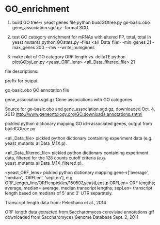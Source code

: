 # GO_enrichment

1) build GO tree-> yeast genes file
python buildGOtree.py go-basic.obo gene_association.sgd.gz <outname> -format SGD

2) test GO category enrichment for mRNAs with altered FP, total, total in yeast mutants
python GOstats.py <outname> <yeastGOtree> -files <all_Data_file> -min_genes 21 -max_genes 300 --mw --write_numgenes

3) make plot of GO category ORF length vs. deltaTE
python plotGObyLen.py <yeastGOtree> <yeast_ORF_lens> <all_Data_filtered_file> <outname> 21

file descriptions:

<outname> prefix for output

go-basic.obo
GO annotation file

gene_association.sgd.gz
Gene associations with GO categories

Source for go-basic.obo and gene_association.sgd.gz, downloaded Oct. 4, 2013
http://www.geneontology.org/GO.downloads.annotations.shtml

<yeastGOtree> pickled python dictionary mapping GO id->associated genes, output from buildGOtree.py

<all_Data_file> pickled python dictionary containing experiment data (e.g. yeast_mutants_allData_M1X.p).

<all_Data_filtered_file> pickled python dictionary containing experiment data, filtered for the 128 counts cutoff criteria (e.g. yeast_mutants_allData_M1X_filtered.p).

<yeast_ORF_lens> pickled python dictionary mapping gene->['average', 'median', 'ORFLen', 'sepLen'], e.g. ORF_length_line/ORFlenpickles/150507_yeastLens.p
ORFLen= ORF lengths; average, median= average, median transcript lengths; sepLen= transcript length based on medians of 5' and 3' UTR separately.

Transcript length data from:
Pelechano et al., 2014

ORF length data extracted from Saccharomyces cerevisiae annotations gff downloaded from Saccharomyces Genome Database Sept. 2, 2011

